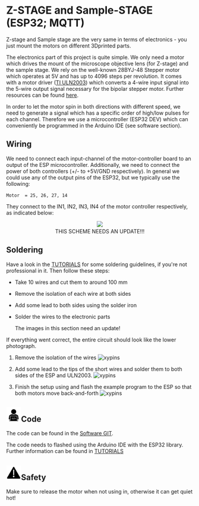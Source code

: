 # Z-STAGE and Sample-STAGE (ESP32; MQTT)

Z-stage and Sample stage are the very same in terms of electronics - you just mount the motors on different 3Dprinted parts.

The electronics part of this project is quite simple. We only need a motor which drives the mount of the microscope objective lens (for Z-stage) and the sample stage. We rely on the well-known 28BYJ-48 Stepper motor which operates at 5V and has up to 4096 steps per revolution. It comes with a motor driver ([TI ULN2003](http://www.ti.com/lit/ds/symlink/uln2003a.pdf)) which converts a 4-wire input signal into the 5-wire output signal necessary for the bipolar stepper motor. Further resources can be found [here](http://www.hobby-werkstatt-blog.de/arduino/357-schrittmotor-28byj48-am-arduino.php).

In order to let the motor spin in both directions with different speed, we need to generate a signal which has a specific order of high/low pulses for each channel. Therefore we use a microcontroller (ESP32 DEV) which can conveniently be programmed in the Arduino IDE (see software section).

## Wiring
We need to connect each input-channel of the motor-controller board to an output of the ESP microcontroller. Additionally, we need to connect the power of both  controllers (+/- to +5V/GND respectively). In general we could use any of the output pins of the ESP32, but we typically use the following:


```
Motor  = 25, 26, 27, 14
```

They connect to the IN1, IN2, IN3, IN4 of the motor controller respectively, as indicated below:

<p align="center">
<img src="./IMAGES/Z_Stage_ESP_v0_Schaltplan.png" width=500>
<br> THIS SCHEME NEEDS AN UPDATE!!!
</p>

## Soldering

Have a look in the [TUTORIALS](../TUTORIALS) for some soldering guidelines, if you're not professional in it. Then follow these steps:

* Take 10 wires and cut them to around 100 mm
* Remove the isolation of each wire at both sides
* Add some lead to both sides using the solder iron
* Solder the wires to the electronic parts


    The images in this section need an update!

If everything went correct, the entire circuit should look like the lower photograph.

1. Remove the isolation of the wires
![xypins](./IMAGES/UC2_Soldering_stage_1.jpg)

1. Add some lead to the tips of the short wires and solder them to both sides of the ESP and ULN2003.
![xypins](./IMAGES/UC2_Soldering_stage_2.jpg)

1. Finish the setup using and flash the example program to the ESP so that both motors move back-and-forth
![xypins](./IMAGES/UC2_Soldering_stage_3.jpg)


## <img src="./images/W.png" width=40>Code
The code can be found in the [Software GIT](https://github.com/bionanoimaging/UC2-Software-GIT).

The code needs to flashed using the Arduino IDE with the ESP32 library. Further information can be found in [TUTORIALS](../../TUTORIALS)

## <img src="./images/Y.png" width=40>Safety
Make sure to release the motor when not using in, otherwise it can get quiet hot!
